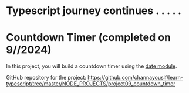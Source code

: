 # Typescript journey continues . . .   .     .
# Countdown Timer (completed on 9//2024)

In this project, you will build a countdown timer using the [date module](https://usefulangle.com/post/187/nodejs-get-date-time).

GitHub repository for the project:
    https://github.com/channayousif/learn-typescript/tree/master/NODE_PROJECTS/project09_countdown_timer